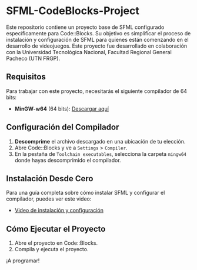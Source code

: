 # SFML-CodeBlocks-Project

Este repositorio contiene un proyecto base de SFML configurado específicamente para Code::Blocks. Su objetivo es simplificar el proceso de instalación y configuración de SFML para quienes están comenzando en el desarrollo de videojuegos. Este proyecto fue desarrollado en colaboración con la Universidad Tecnológica Nacional, Facultad Regional General Pacheco (UTN FRGP).

## Requisitos

Para trabajar con este proyecto, necesitarás el siguiente compilador de 64 bits:

- **MinGW-w64** (64 bits): [Descargar aquí](https://github.com/brechtsanders/winlibs_mingw/releases/download/13.1.0-16.0.5-11.0.0-msvcrt-r5/winlibs-x86_64-posix-seh-gcc-13.1.0-mingw-w64msvcrt-11.0.0-r5.7z)

## Configuración del Compilador

1. **Descomprime** el archivo descargado en una ubicación de tu elección.
2. Abre Code::Blocks y ve a `Settings` > `Compiler`.
3. En la pestaña de `Toolchain executables`, selecciona la carpeta `mingw64` donde hayas descomprimido el compilador.

## Instalación Desde Cero

Para una guía completa sobre cómo instalar SFML y configurar el compilador, puedes ver este video:

- [Video de instalación y configuración](https://youtu.be/G4mXq_Z6eao)

## Cómo Ejecutar el Proyecto

1. Abre el proyecto en Code::Blocks.
2. Compila y ejecuta el proyecto.

¡A programar!